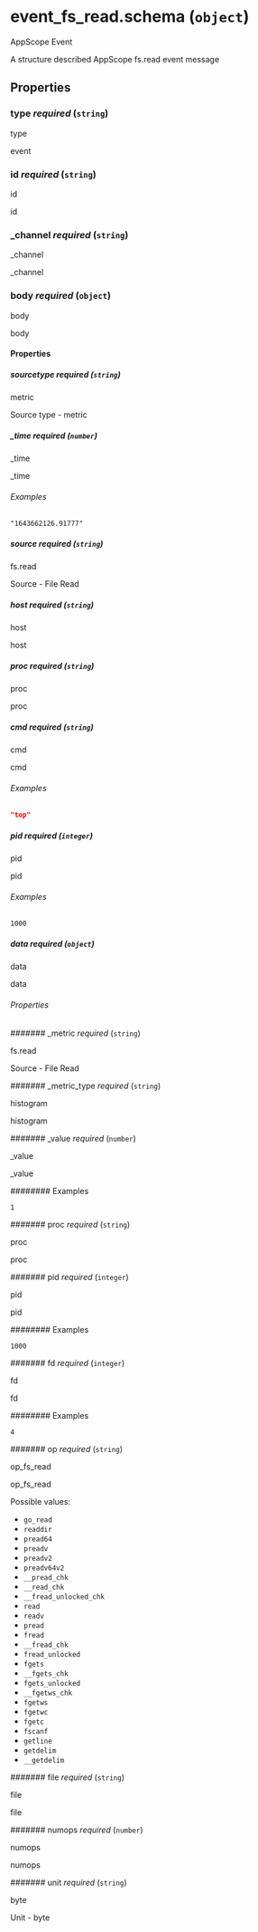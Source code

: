 # event_fs_read.schema (`object`)

AppScope Event

A structure described AppScope fs.read event message

## Properties

### type _required_ (`string`)

type

event

### id _required_ (`string`)

id

id

### _channel _required_ (`string`)

_channel

_channel

### body _required_ (`object`)

body

body

#### Properties

##### sourcetype _required_ (`string`)

metric

Source type - metric

##### _time _required_ (`number`)

_time

_time

###### Examples

`"1643662126.91777"`

##### source _required_ (`string`)

fs.read

Source - File Read

##### host _required_ (`string`)

host

host

##### proc _required_ (`string`)

proc

proc

##### cmd _required_ (`string`)

cmd

cmd

###### Examples

```json
"top"
```

##### pid _required_ (`integer`)

pid

pid

###### Examples

`1000`

##### data _required_ (`object`)

data

data

###### Properties

####### _metric _required_ (`string`)

fs.read

Source - File Read

####### _metric_type _required_ (`string`)

histogram

histogram

####### _value _required_ (`number`)

_value

_value

######## Examples

`1`

####### proc _required_ (`string`)

proc

proc

####### pid _required_ (`integer`)

pid

pid

######## Examples

`1000`

####### fd _required_ (`integer`)

fd

fd

######## Examples

`4`

####### op _required_ (`string`)

op_fs_read

op_fs_read

Possible values:

- `go_read`
- `readdir`
- `pread64`
- `preadv`
- `preadv2`
- `preadv64v2`
- `__pread_chk`
- `__read_chk`
- `__fread_unlocked_chk`
- `read`
- `readv`
- `pread`
- `fread`
- `__fread_chk`
- `fread_unlocked`
- `fgets`
- `__fgets_chk`
- `fgets_unlocked`
- `__fgetws_chk`
- `fgetws`
- `fgetwc`
- `fgetc`
- `fscanf`
- `getline`
- `getdelim`
- `__getdelim`

####### file _required_ (`string`)

file

file

####### numops _required_ (`number`)

numops

numops

####### unit _required_ (`string`)

byte

Unit - byte

